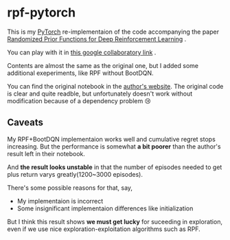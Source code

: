 # rpf-pytorch
This is my [PyTorch](https://pytorch.org/) re-implementaion of the code accompanying the paper
[Randomized Prior Functions for Deep Reinforcement Learning](https://arxiv.org/abs/1806.03335)
.

You can play with it in
[this google collaboratory link](https://colab.research.google.com/github/kngwyu/rpf-pytorch/blob/master/rpf_pytorch.ipynb)
.

Contents are almost the same as the original one, but I added some additional
exeperiments, like RPF without BootDQN.

You can find the original notebook in the
[author's website](https://sites.google.com/corp/view/randomized-prior-nips-2018/home).
The original code is clear and quite readble, but unfortunately doesn't work without
modification because of a dependency problem :cry:


## Caveats
My RPF+BootDQN implementaion works well and cumulative regret stops
increasing.
But the performance is somewhat **a bit poorer** than the author's
result left in their notebook.

And **the result looks unstable** in that the number of episodes
needed to get plus return varys greatly(1200~3000 episodes).

There's some possible reasons for that, say,
- My implementaion is incorrect
- Some insignificant implementaion differences like initialization

But I think this result shows **we must get lucky** for suceeding in
exploration, even if we use nice exploration-exploitation algorithms
such as RPF.
